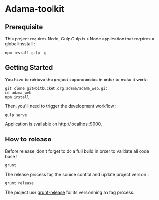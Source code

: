 # Adama-toolkit

## Prerequisite

This project requires Node, Gulp
Gulp is a Node application that requires a global insstall :

	npm install gulp -g



## Getting Started

You have to retrieve the project dependencies in order to make it work :

	git clone git@bitbucket.org:adama/adama_web.git
	cd adama_web
	npm install

Then, you'll need to trigger the development workflow :

	gulp serve  

Application is available on http://localhost:9000.



## How to release

Before release, don't forget to do a full build in order to validate all code base !

	grunt

The release process tag the source control and update project version :

	grunt release

The project use [grunt-release](https://github.com/geddski/grunt-release) for its versionning an tag process.
